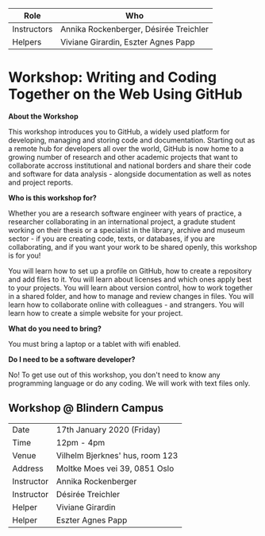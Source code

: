 |Role|Who|
|---|---|
|Instructors|Annika Rockenberger, Désirée Treichler|
|Helpers|Viviane Girardin, Eszter Agnes Papp|

# Workshop: Writing and Coding Together on the Web Using GitHub

**About the Workshop**

This workshop introduces you to GitHub, a widely used platform for developing, 
managing and storing code and documentation. Starting out as a remote hub for developers all over the world,
GitHub is now home to a growing number of research and other academic projects that
want to collaborate accross institutional and national borders and share their code and software for data analysis - 
alongside documentation as well as notes and project reports.

**Who is this workshop for?**

Whether you are a research software engineer with years of practice, a researcher collaborating in an
international project, a gradute student working on their thesis or a specialist in the library, archive 
and museum sector - if you are creating code, texts, or databases, if you are collaborating, and if you 
want your work to be shared openly, this workshop is for you!

You will learn how to set up a profile on GitHub, how to create a repository and add files to it.
You will learn about licenses and which ones apply best to your projects.
You will learn about version control, how to work together in a shared folder, and how to manage and 
review changes in files.
You will learn how to collaborate online with colleagues - and strangers.
You will learn how to create a simple website for your project.

**What do you need to bring?**

You must bring a laptop or a tablet with wifi enabled.

**Do I need to be a software developer?**

No! To get use out of this workshop, you don't need to know any programming language or do any coding.
We will work with text files only.

## Workshop @ Blindern Campus

|||
|---|---|
|Date|17th January 2020 (Friday)|
|Time|12pm - 4pm|
|Venue|Vilhelm Bjerknes' hus, room 123|
|Address|Moltke Moes vei 39, 0851 Oslo|
|Instructor|Annika Rockenberger|
|Instructor|Désirée Treichler|
|Helper|Viviane Girardin|
|Helper|Eszter Agnes Papp|

